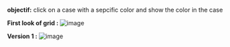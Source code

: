 **objectif:** click on a case  with a sepcific color and show the color in the case

**First look of grid :**
![image](https://github.com/user-attachments/assets/d5395eb5-2530-4207-96a1-702e65889dd3)

**Version 1 :** 
![image](https://github.com/user-attachments/assets/2149b87e-456c-48e2-9298-5d2bd12239a1)
